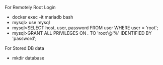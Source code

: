 For Remotely Root Login
- docker exec -it mariadb bash
- mysql> use mysql
- mysql>SELECT host, user, password FROM user WHERE user = 'root';
- mysql>GRANT ALL PRIVILEGES ON *.* TO 'root'@'%' IDENTIFIED BY 'password';


For Stored DB data
- mkdir database
